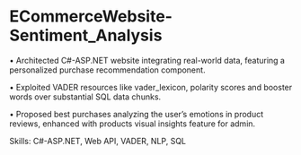 # ECommerceWebsite-Sentiment_Analysis

•	Architected C#-ASP.NET website integrating real-world data, featuring a personalized purchase recommendation component.

•	Exploited VADER resources like vader_lexicon, polarity scores and booster words over substantial SQL data chunks.

•	Proposed best purchases analyzing the user’s emotions in product reviews, enhanced with products visual insights feature for admin.

Skills: C#-ASP.NET, Web API, VADER, NLP, SQL
